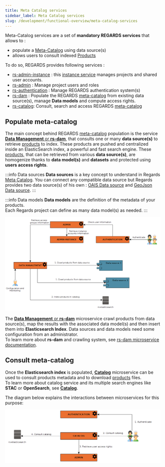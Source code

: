 ```yaml
---
title: Meta Catalog services
sidebar_label: Meta Catalog services
slug: /development/functional-overview/meta-catalog-services
---
```


Meta-Catalog services are a set of **mandatory REGARDS services** that allows to :

- populate a [Meta-Catalog](../concepts/02-meta-catalog.md) using data source(s)
- allows users to consult indexed [Products](../concepts/01-products.md)

To do so, REGARDS provides following services :

- [rs-admin-instance](../../development/services/admin-instance/overview.md) :
  this [instance service](../../development/concepts/03-multitenant.md) manages projects and shared user accounts.
- [rs-admin](../../development/services/admin/overview.md) : Manage project users and roles
- [rs-authentication](../../development/services/authentication/authentication-overview.md) : Manage REGARDS
  authentication system(s)
- [rs-dam](../../development/services/dam/overview.md) : Populate the
  REGARDS [meta-catalog](../concepts/02-meta-catalog.md) from existing data
  source(s), manage **Data models** and compute access rights.
- [rs-catalog](../../development/services/catalog/overview.md): Consult, search and access
  REGARDS [meta-catalog](../concepts/02-meta-catalog.md)

## Populate meta-catalog

The main concept behind REGARDS [meta-catalog](../concepts/02-meta-catalog.md) population is the service 
[**Data Management** or **rs-dam**](../../development/services/dam/overview.md), that consults one or many 
**data source(s)** to retrieve [products](../concepts/01-products.md) to index. These products are pushed and centralized inside an 
ElasticSearch index, a powerful and fast search engine.
These [products](../concepts/01-products.md), that can be retrieved from various **data source(s)**, are homogenize
thanks to **data model(s)** and **datasets** and protected using **users access rights**.

:::info Data sources
**Data sources** is a key concept to understand in Regards [Meta Catalog](../concepts/02-meta-catalog.md).
You can connect any compatible data source but Regards provides two data source(s) of his
own : [OAIS Data source](03-oais-catalog-services.md) and [GeoJson Data source](04-geojson-catalog-services.md).
:::

:::info Data models
**Data models** are the definition of the metadata of your products.  
Each Regards project can define as many data model(s) as needed.
:::

![](img/populate-catalog.png)

The [**Data Management** or **rs-dam**](../../development/services/dam/overview.md) microservice crawl products from data source(s),
map the results with the associated data model(s) and then insert them into **Elasticsearch Index**. 
Data sources and data models need some configuration from an administrator.  
To learn more about **rs-dam** and crawling system,
see [rs-dam microservice documentation](../../development/services/dam/overview.md).

## Consult meta-catalog

Once the **Elasticsearch index** is populated, [**Catalog**](../../development/services/catalog/overview.md)
microservice can be used to consult products metadata and to download [products](../concepts/01-products.md) files.  
To learn more about catalog service and its multiple search engines like **STAC** or **OpenSearch**,
see [**Catalog**](../../development/services/catalog/overview.md).

The diagram below explains the interactions between microservices for this purpose:

![](img/consult-meta-catalog.png)
